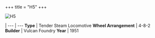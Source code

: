 +++
title = "H5"
+++

![H5](https://res.cloudinary.com/dvrailway/image/upload/v1559216187/www/image037_xcvdy9.jpg)

 |
--- | ---
**Type** | Tender Steam Locomotive
**Wheel Arrangement** | 4-8-2
**Builder** | Vulcan Foundry
**Year** | 1951